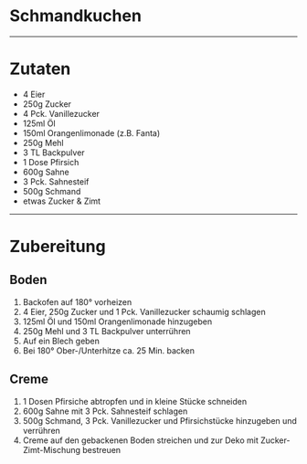# Schmandkuchen

---
# Zutaten
- 4 Eier
- 250g Zucker
- 4 Pck. Vanillezucker
- 125ml Öl
- 150ml Orangenlimonade (z.B. Fanta)
- 250g Mehl
- 3 TL Backpulver
- 1 Dose Pfirsich
- 600g Sahne
- 3 Pck. Sahnesteif
- 500g Schmand
- etwas Zucker & Zimt

---
# Zubereitung
## Boden
1. Backofen auf 180° vorheizen
2. 4 Eier, 250g Zucker und 1  Pck. Vanillezucker schaumig  schlagen
3. 125ml  Öl und 150ml Orangenlimonade hinzugeben
4. 250g Mehl und 3 TL Backpulver unterrühren
5. Auf ein Blech geben
6. Bei 180° Ober-/Unterhitze ca. 25 Min. backen

## Creme
1. 1 Dosen Pfirsiche abtropfen und in kleine Stücke schneiden
2. 600g Sahne mit 3 Pck. Sahnesteif schlagen
3. 500g Schmand, 3 Pck. Vanillezucker und Pfirsichstücke hinzugeben und verrühren
4. Creme auf den gebackenen Boden streichen und zur Deko mit Zucker-Zimt-Mischung bestreuen
